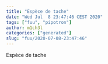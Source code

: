 ```yaml
---
title: "Espèce de tache"
date: "Wed Jul  8 23:47:46 CEST 2020"
tags: ["fuu", "pipotron"]
author: m1ch3l
categories: ["generated"]
slug: "fuu/2020-07-08-23:47:46"
---
```


Espèce de tache
